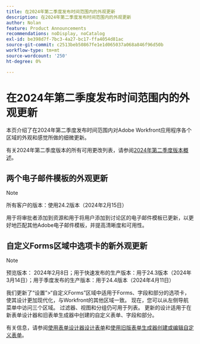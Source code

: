 ```yaml
---
title: 在2024年第二季度发布时间范围内的外观更新
description: 在2024年第二季度发布时间范围内的外观更新
author: Nolan
feature: Product Announcements
recommendations: noDisplay, noCatalog
exl-id: be398d7f-7bc3-4a27-bc17-ffa4054d81ac
source-git-commit: c2513beb50867fe1e1d065037a068a846f96d50b
workflow-type: tm+mt
source-wordcount: '250'
ht-degree: 0%

---
```


# 在2024年第二季度发布时间范围内的外观更新

本页介绍了在2024年第二季度发布时间范围内对Adobe Workfront应用程序各个区域的外观和感觉所做的细微更新。

有关2024年第二季度版本的所有可用更改列表，请参阅[2024年第二季度版本概述](/help/quicksilver/product-announcements/product-releases/24-q2-release-activity/24-q2-release-overview.md)。

## 两个电子邮件模板的外观更新

>[!NOTE]
>
>所有客户的版本：使用24.2版本（2024年2月15日）

用于将审批者添加到资源和用于将用户添加到讨论区的电子邮件模板已更新，以更好地匹配其他Adobe电子邮件模板，并提高清晰度和可用性。

## 自定义Forms区域中选项卡的新外观更新

>[!NOTE]
>
>预览版本： 2024年2月8日；用于快速发布的生产版本：用于24.3版本（2024年3月14日）；用于季度发布的生产版本：用于24.4版本（2024年4月11日）

我们更新了“设置”>“自定义Forms”区域中适用于Forms、字段和部分的选项卡，使其设计更加现代化，与Workfront的其他区域一致。 现在，您可以从左侧导航菜单中访问三个区域。 过滤器、视图和分组仍可用于列表。 更新的设计适用于在新表单设计器和旧表单生成器中创建的自定义表单、字段和部分。

有关信息，请参阅[使用表单设计器设计表单](/help/quicksilver/administration-and-setup/customize-workfront/create-manage-custom-forms/form-designer/design-a-form/design-a-form.md)和[使用旧版表单生成器创建或编辑自定义表单](/help/quicksilver/administration-and-setup/customize-workfront/create-manage-custom-forms/create-or-edit-a-custom-form.md)。
